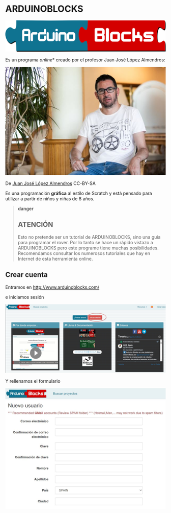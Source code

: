 # ARDUINOBLOCKS

![](/assets/arduinoblocks.png)

Es un programa *online** creado por el profesor Juan José López Almendros:

![](/assets/juan.jpg)

De [Juan José López Almendros](https://faberllull.cat/en/resident.cfm?id=38252&url=juan-jose-lopez-almendros.htm) CC-BY-SA

Es una programación **gráfica** al estilo de Scratch y está pensado para utilizar a partir de niños y niñas de 8 años.

>**danger**
>## ATENCIÓN
>Esto no pretende ser un tutorial de ARDUINOBLOCKS, sino una guia para programar el rover. Por lo tanto se hace un rápido vistazo a ARDUINOBLOCKS pero este programe tiene muchas posibilidades. Recomendamos consultar los numerosos tutoriales que hay en Internet de esta herramienta online.

## Crear cuenta

Entramos en http://www.arduinoblocks.com/

e iniciamos sesión

![](/assets/arduinoblocks1.jpg)

Y rellenamos el formulario

![](/assets/arduinoblocks2.jpg)
